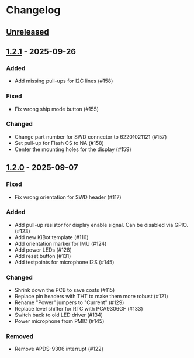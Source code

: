 # Changelog

## [Unreleased]

## [1.2.1] - 2025-09-26

### Added

-   Add missing pull-ups for I2C lines (#158)

### Fixed

-   Fix wrong ship mode button (#155)

### Changed

-   Change part number for SWD connector to 62201021121 (#157)
-   Set pull-up for Flash CS to NA (#158)
-   Center the mounting holes for the display (#159)

## [1.2.0] - 2025-09-07

### Fixed

-   Fix wrong orientation for SWD header (#117)

### Added

-   Add pull-up resistor for display enable signal. Can be disabled via GPIO. (#123)
-   Add new KiBot template (#116)
-   Add orientation marker for IMU (#124)
-   Add power LEDs (#128)
-   Add reset button (#131)
-   Add testpoints for microphone I2S (#145)

### Changed

-   Shrink down the PCB to save costs (#115)
-   Replace pin headers with THT to make them more robust (#121)
-   Rename "Power" jumpers to "Current" (#129)
-   Replace level shifter for RTC with PCA9306GF (#133)
-   Switch back to old LED driver (#134)
-   Power microphone from PMIC (#145)

### Removed

-   Remove APDS-9306 interrupt (#122)

[Unreleased]: https://github.com/ZSWatch/Watch-DevKit-HW/compare/1.2.1...HEAD

[1.2.1]: https://github.com/ZSWatch/Watch-DevKit-HW/compare/1.2.0...1.2.1

[1.2.0]: https://github.com/ZSWatch/Watch-DevKit-HW/compare/fc3844fb6a647a23e214f3085a47ce2212e0d98a...1.2.0
